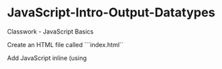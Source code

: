 # JavaScript-Intro-Output-Datatypes
Classwork - JavaScript Basics

Create an HTML file called ```index.html`` 

Add JavaScript inline (using <script> tags) that does the following:

* Defines a string variable called ```name``` and assign it your name

* Defines a numeric variable called ```age``` that contains your age

* Write the code to log ```My name is YOURNAME and I am YOURAGE``` in the developer console

<!DOCTYPE html>
<html lang="en">
<head>
    <meta charset="UTF-8">
    <title>Class Work</title>
</head>
<body>
<script>
    var name="I'Tayanna"
    var age=21
    console.log("My name is "+name+" "+"and I am "+age)
</script>
</body>
</html>
